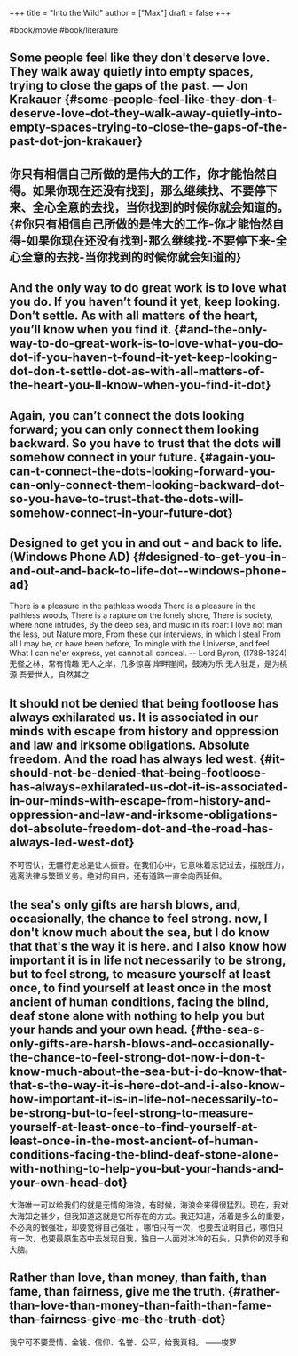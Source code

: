 +++
title = "Into the Wild"
author = ["Max"]
draft = false
+++

\#book/movie #book/literature


## Some people feel like they don't deserve love. They walk away quietly into empty spaces, trying to close the gaps of the past. ― Jon Krakauer {#some-people-feel-like-they-don-t-deserve-love-dot-they-walk-away-quietly-into-empty-spaces-trying-to-close-the-gaps-of-the-past-dot-jon-krakauer}


## 你只有相信自己所做的是伟大的工作，你才能怡然自得。如果你现在还没有找到，那么继续找、不要停下来、全心全意的去找，当你找到的时候你就会知道的。 {#你只有相信自己所做的是伟大的工作-你才能怡然自得-如果你现在还没有找到-那么继续找-不要停下来-全心全意的去找-当你找到的时候你就会知道的}


## And the only way to do great work is to love what you do. If you haven’t found it yet, keep looking. Don’t settle. As with all matters of the heart, you’ll know when you find it. {#and-the-only-way-to-do-great-work-is-to-love-what-you-do-dot-if-you-haven-t-found-it-yet-keep-looking-dot-don-t-settle-dot-as-with-all-matters-of-the-heart-you-ll-know-when-you-find-it-dot}


## Again, you can’t connect the dots looking forward; you can only connect them looking backward. So you have to trust that the dots will somehow connect in your future. {#again-you-can-t-connect-the-dots-looking-forward-you-can-only-connect-them-looking-backward-dot-so-you-have-to-trust-that-the-dots-will-somehow-connect-in-your-future-dot}


## Designed to get you in and out - and back to life. (Windows Phone AD) {#designed-to-get-you-in-and-out-and-back-to-life-dot--windows-phone-ad}

There is a pleasure in the pathless woods
There is a pleasure in the pathless woods,
There is a rapture on the lonely shore,
There is society, where none intrudes,
By the deep sea, and music in its roar:
I love not man the less, but Nature more,
From these our interviews, in which I steal
From all I may be, or have been before,
To mingle with the Universe, and feel
What I can ne'er express, yet cannot all conceal.
-- Lord Byron, (1788-1824)
无径之林，常有情趣
无人之岸，几多惊喜
岸畔崖间，鼓涛为乐
无人驻足，是为桃源
吾爱世人，自然甚之


## It should not be denied that being footloose has always exhilarated us. It is associated in our minds with escape from history and oppression and law and irksome obligations. Absolute freedom. And the road has always led west. {#it-should-not-be-denied-that-being-footloose-has-always-exhilarated-us-dot-it-is-associated-in-our-minds-with-escape-from-history-and-oppression-and-law-and-irksome-obligations-dot-absolute-freedom-dot-and-the-road-has-always-led-west-dot}

不可否认，无疆行走总是让人振奋。在我们心中，它意味着忘记过去，摆脱压力，逃离法律与繁琐义务。绝对的自由，还有道路一直会向西延伸。


## the sea's only gifts are harsh blows, and, occasionally, the chance to feel strong. now, I don't know much about the sea, but I do know that that's the way it is here. and I also know how important it is in life not necessarily to be strong, but to feel strong, to measure yourself at least once, to find yourself at least once in the most ancient of human conditions, facing the blind, deaf stone alone with nothing to help you but your hands and your own head. {#the-sea-s-only-gifts-are-harsh-blows-and-occasionally-the-chance-to-feel-strong-dot-now-i-don-t-know-much-about-the-sea-but-i-do-know-that-that-s-the-way-it-is-here-dot-and-i-also-know-how-important-it-is-in-life-not-necessarily-to-be-strong-but-to-feel-strong-to-measure-yourself-at-least-once-to-find-yourself-at-least-once-in-the-most-ancient-of-human-conditions-facing-the-blind-deaf-stone-alone-with-nothing-to-help-you-but-your-hands-and-your-own-head-dot}

大海唯一可以给我们的就是无情的海浪，有时候，海浪会来得很猛烈。现在，我对大海知之甚少，但我知道这就是它所存在的方式。我还知道，活着是多么的重要，不必真的很强壮，却要觉得自己强壮 。哪怕只有一次，也要去证明自己，哪怕只有一次，也要最原生态中去发现自我，独自一人面对冰冷的石头，只靠你的双手和大脑。


## Rather than love, than money, than faith, than fame, than fairness, give me the truth. {#rather-than-love-than-money-than-faith-than-fame-than-fairness-give-me-the-truth-dot}

我宁可不要爱情、金钱、信仰、名誉、公平，给我真相。 ——梭罗
